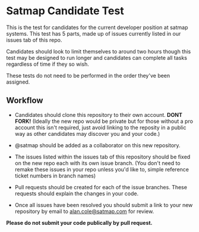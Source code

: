 # Satmap Candidate Test
This is the test for candidates for the current developer position at satmap systems. This test has 5 parts, made up of issues currently listed in our issues tab of this repo. 

Candidates should look to limit themselves to around two hours though this test may be designed to run longer and candidates can complete all tasks regardless of time if they so wish.  

These tests do not need to be performed in the order they've been assigned.

## Workflow
- Candidates should clone this repository to their own account. __DONT FORK!__ 
	(Ideally the new repo would be private but for those without a pro account this isn't required, just avoid linking to the reposity in a public way as other candidates may discover you and your code.)
	
- @satmap should be added as a collaborator on this new repository.

- The issues listed within the issues tab of this repository should be fixed on the new repo each with its own issue branch.
	(You don't need to remake these issues in your repo unless you'd like to, simple reference ticket numbers in branch names)
	
- Pull requests should be created for each of the issue branches. These requests should explain the changes in your code.

- Once all issues have been resolved you should submit a link to your new repository by email to alan.cole@satmap.com for review.


__Please do not submit your code publically by pull request.__
